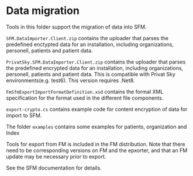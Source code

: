 # Data migration
Tools in this folder support the migration of data into SFM.

```SFM.DataImporter.Client.zip``` contains the uploader that parses the predefined enctypted data for an installation, including organizations, personell, patients and patient data.

```PrivatSky.SFM.DataImporter.Client.zip``` contains the uploader that parses the predefined encrypted data for an installation, including organizations, personell, patients and patient data. This is compatible with Privat Sky environments(e.g. test6). This version requires .Net8.

`FmSfmExportImportFormatDefinition.xsd` contains the formal XML specification for the format used in the different file components.

`export-crypto.cs` contains example code for content encryption of data for import to SFM.

The folder `examples` contains some examples for patients, organization and Index

Tools for export from FM is included in the FM distribution. Note that there need to be corresponding versions on FM and the epxorter, and that an FM update may be necessary prior to export. 

See the SFM documentation for details.


